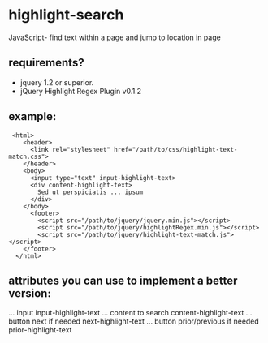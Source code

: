 # highlight-search
JavaScript- find text within a page and jump to location in page

## requirements?
 - jquery 1.2 or superior.
 - jQuery Highlight Regex Plugin v0.1.2
 
## example:
```
 <html>
    <header>
      <link rel="stylesheet" href="/path/to/css/highlight-text-match.css">
    </header>
    <body>
      <input type="text" input-highlight-text>
      <div content-highlight-text>
        Sed ut perspiciatis ... ipsum 
      </div>
    </body>
      <footer>
        <script src="/path/to/jquery/jquery.min.js"></script>
        <script src="/path/to/jquery/highlightRegex.min.js"></script>
        <script src="/path/to/jquery/highlight-text-match.js"></script>        
    </footer>
  </html>
  ```
## attributes you can use to implement a better version:
 ... input input-highlight-text 
 ... content to search content-highlight-text
 ... button next if needed next-highlight-text
 ... button prior/previous if needed prior-highlight-text
  
